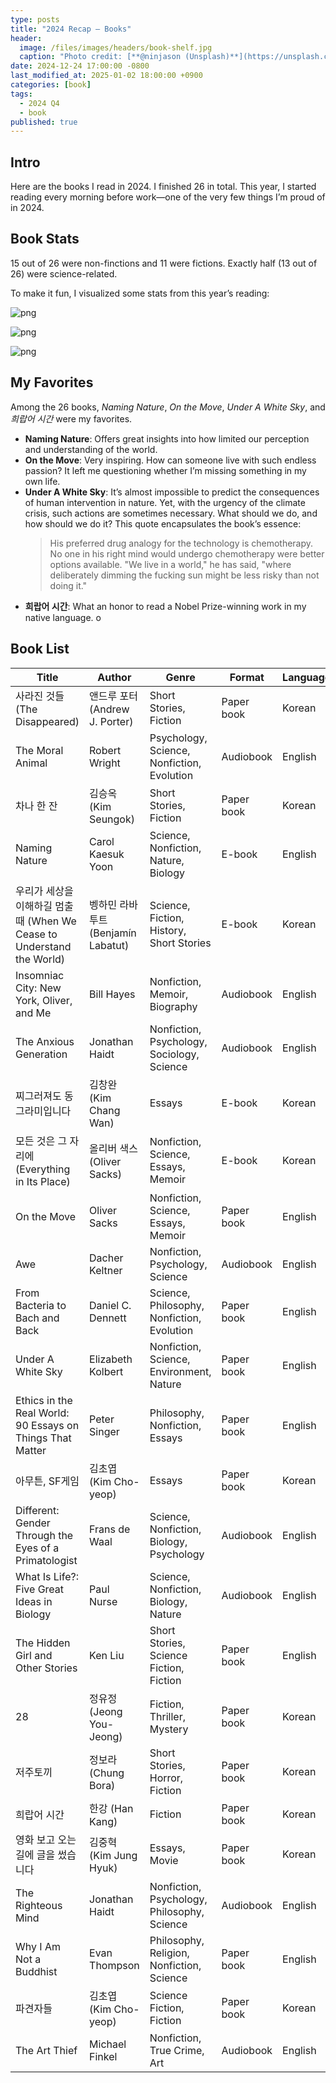 ```yaml
---
type: posts
title: "2024 Recap — Books"
header:
  image: /files/images/headers/book-shelf.jpg
  caption: "Photo credit: [**@ninjason (Unsplash)**](https://unsplash.com/@ninjason)"
date: 2024-12-24 17:00:00 -0800
last_modified_at: 2025-01-02 18:00:00 +0900
categories: [book]
tags: 
  - 2024 Q4
  - book 
published: true
---
```

## Intro

Here are the books I read in 2024. I finished 26 in total. This year, I started reading every morning before work—one of the very few things I’m proud of in 2024.

## Book Stats

15 out of 26 were non-finctions and 11 were fictions. Exactly half (13 out of 26) were science-related. 

To make it fun, I visualized some stats from this year’s reading:

![png](/files/images/others/distribution_format.png)

![png](/files/images/others/distribution_language.png)

![png](/files/images/others/top_10_genre.png)

## My Favorites

Among the 26 books, *Naming Nature*, *On the Move*, *Under A White Sky*, and *희랍어 시간* were my favorites. 

- **Naming Nature**: Offers great insights into how limited our perception and understanding of the world. 
- **On the Move**: Very inspiring. How can someone live with such endless passion? It left me questioning whether I’m missing something in my own life.
- **Under A White Sky**: It’s almost impossible to predict the consequences of human intervention in nature. Yet, with the urgency of the climate crisis, such actions are sometimes necessary. What should we do, and how should we do it? This quote encapsulates the book’s essence:
  > His preferred drug analogy for the technology is chemotherapy. No one in his right mind would undergo chemotherapy were better options available. "We live in a world," he has said, "where deliberately dimming the fucking sun might be less risky than not doing it."
- **희랍어 시간**: What an honor to read a Nobel Prize-winning work in my native language.
o

## Book List

| Title                                                   | Author                               | Genre                                         | Format     | Language |
|---------------------------------------------------------|--------------------------------------|-----------------------------------------------|------------|----------|
| 사라진 것들 (The Disappeared)                            | 앤드루 포터 (Andrew J. Porter)       | Short Stories, Fiction                       | Paper book | Korean   |
| The Moral Animal                                        | Robert Wright                        | Psychology, Science, Nonfiction, Evolution   | Audiobook  | English  |
| 차나 한 잔                                               | 김승옥 (Kim Seungok)                 | Short Stories, Fiction                       | Paper book | Korean   |
| Naming Nature                                           | Carol Kaesuk Yoon                   | Science, Nonfiction, Nature, Biology         | E-book     | English  |
| 우리가 세상을 이해하길 멈출 때 (When We Cease to Understand the World) | 벵하민 라바투트 (Benjamín Labatut) | Science, Fiction, History, Short Stories     | E-book     | Korean   |
| Insomniac City: New York, Oliver, and Me               | Bill Hayes                          | Nonfiction, Memoir, Biography                | Audiobook  | English  |
| The Anxious Generation                                  | Jonathan Haidt                      | Nonfiction, Psychology, Sociology, Science   | Audiobook  | English  |
| 찌그러져도 동그라미입니다                                  | 김창완 (Kim Chang Wan)               | Essays                                       | E-book     | Korean   |
| 모든 것은 그 자리에 (Everything in Its Place)            | 올리버 색스 (Oliver Sacks)           | Nonfiction, Science, Essays, Memoir          | E-book     | Korean   |
| On the Move                                             | Oliver Sacks                        | Nonfiction, Science, Essays, Memoir          | Paper book | English  |
| Awe                                                     | Dacher Keltner                      | Nonfiction, Psychology, Science              | Audiobook  | English  |
| From Bacteria to Bach and Back                          | Daniel C. Dennett                   | Science, Philosophy, Nonfiction, Evolution   | Paper book | English  |
| Under A White Sky                                       | Elizabeth Kolbert                   | Nonfiction, Science, Environment, Nature     | Paper book | English  |
| Ethics in the Real World: 90 Essays on Things That Matter | Peter Singer                      | Philosophy, Nonfiction, Essays               | Paper book | English  |
| 아무튼, SF게임                                            | 김초엽 (Kim Cho-yeop)                | Essays                                       | Paper book | Korean   |
| Different: Gender Through the Eyes of a Primatologist   | Frans de Waal                       | Science, Nonfiction, Biology, Psychology     | Audiobook  | English  |
| What Is Life?: Five Great Ideas in Biology              | Paul Nurse                          | Science, Nonfiction, Biology, Nature         | Audiobook  | English  |
| The Hidden Girl and Other Stories                       | Ken Liu                             | Short Stories, Science Fiction, Fiction      | Paper book | English  |
| 28                                                      | 정유정 (Jeong You-Jeong)             | Fiction, Thriller, Mystery                   | Paper book | Korean   |
| 저주토끼                                                 | 정보라 (Chung Bora)                 | Short Stories, Horror, Fiction               | Paper book | Korean   |
| 희랍어 시간                                              | 한강 (Han Kang)                     | Fiction                                      | Paper book | Korean   |
| 영화 보고 오는 길에 글을 썼습니다                         | 김중혁 (Kim Jung Hyuk)               | Essays, Movie                                | Paper book | Korean   |
| The Righteous Mind                                      | Jonathan Haidt                      | Nonfiction, Psychology, Philosophy, Science  | Audiobook  | English  |
| Why I Am Not a Buddhist                                 | Evan Thompson                       | Philosophy, Religion, Nonfiction, Science    | Paper book | English  |
| 파견자들                                                 | 김초엽 (Kim Cho-yeop)                | Science Fiction, Fiction                     | Paper book | Korean   |
| The Art Thief                                           | Michael Finkel                     | Nonfiction, True Crime, Art                  | Audiobook  | English  |

